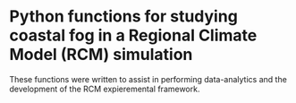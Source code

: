 # Python functions for studying coastal fog in a Regional Climate Model (RCM) simulation

These functions were written to assist in performing data-analytics and the development of the RCM expieremental framework. 









